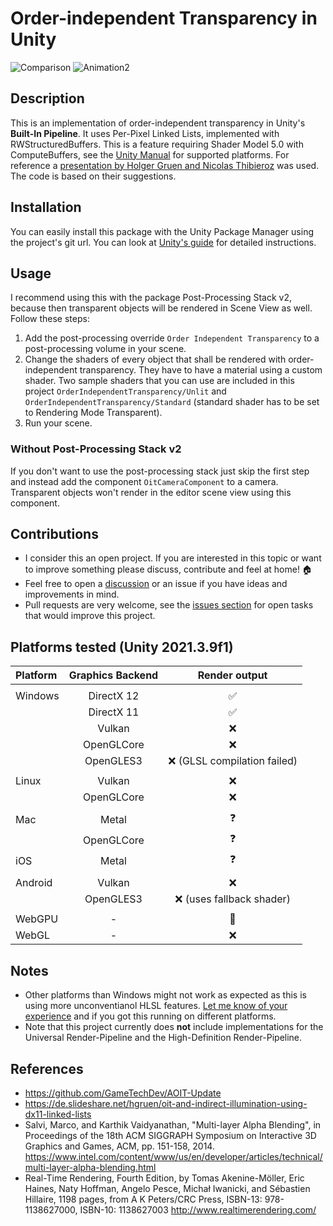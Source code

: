 # Order-independent Transparency in Unity

![Comparison](Screenshots/Comparison.gif) ![Animation2](https://user-images.githubusercontent.com/18415215/139141230-207014ab-57eb-4591-9c90-d8c17db93a30.gif)

## Description

This is an implementation of order-independent transparency in Unity's **Built-In Pipeline**. It uses Per-Pixel Linked Lists, implemented with RWStructuredBuffers.
This is a feature requiring Shader Model 5.0 with ComputeBuffers, see the [Unity Manual](https://docs.unity3d.com/Manual/SL-ShaderCompileTargets.html) for supported platforms.
For reference a [presentation by Holger Gruen and Nicolas Thibieroz](https://de.slideshare.net/hgruen/oit-and-indirect-illumination-using-dx11-linked-lists)
was used. The code is based on their suggestions.

## Installation

You can easily install this package with the Unity Package Manager using the project's git url. You can look at [Unity's guide](https://docs.unity3d.com/Manual/upm-ui-giturl.html) for detailed instructions.

## Usage

I recommend using this with the package Post-Processing Stack v2, because then transparent objects will be rendered in Scene View as well. Follow these steps:

1. Add the post-processing override `Order Independent Transparency` to a post-processing volume in your scene.
2. Change the shaders of every object that shall be rendered with order-independent transparency. They have to have a material using a custom shader. Two sample shaders that you can use are included in this project `OrderIndependentTransparency/Unlit` and `OrderIndependentTransparency/Standard` (standard shader has to be set to Rendering Mode Transparent).
3. Run your scene.

### Without Post-Processing Stack v2

If you don't want to use the post-processing stack just skip the first step and instead add the component `OitCameraComponent` to a camera. Transparent objects won't render in the editor scene view using this component.

## Contributions

- I consider this an open project. If you are interested in this topic or want to improve something please discuss, contribute and feel at home! :house:
- Feel free to open a [discussion](https://github.com/happy-turtle/oit-unity/discussions) or an issue if you have ideas and improvements in mind.
- Pull requests are very welcome, see the [issues section](https://github.com/happy-turtle/oit-unity/issues) for open tasks that would improve this project.

## Platforms tested (Unity 2021.3.9f1)

| Platform | Graphics Backend | Render output |
| :------- | :--------------: | :-------: |
| |
| Windows | DirectX 12 | :white_check_mark: |
|         | DirectX 11 | :white_check_mark: |
|         | Vulkan        | :x:               |
|         | OpenGLCore      | :x: |
|         | OpenGLES3      | :x: (GLSL compilation failed) |
| |
| Linux | Vulkan      | :x: |
|       | OpenGLCore | :x: |
| |
| Mac | Metal | :question: |
|  | OpenGLCore | :question: |
| iOS    | Metal | :question: |
| |
| Android | Vulkan | :x: |
|   | OpenGLES3 | :x: (uses fallback shader) |
| |
| WebGPU | - | :crystal_ball: |
| WebGL | - | :x: |

## Notes

- Other platforms than Windows might not work as expected as this is using more unconventianol HLSL features. [Let me know of your experience](https://github.com/happy-turtle/oit-unity/discussions) and if you got this running on different platforms.
- Note that this project currently does **not** include implementations for the Universal Render-Pipeline and the High-Definition Render-Pipeline.

## References

- https://github.com/GameTechDev/AOIT-Update
- https://de.slideshare.net/hgruen/oit-and-indirect-illumination-using-dx11-linked-lists
- Salvi, Marco, and Karthik Vaidyanathan, "Multi-layer Alpha Blending", in Proceedings of the 18th ACM SIGGRAPH Symposium on Interactive 3D Graphics and Games, ACM, pp. 151-158, 2014. https://www.intel.com/content/www/us/en/developer/articles/technical/multi-layer-alpha-blending.html
- Real-Time Rendering, Fourth Edition, by Tomas Akenine-Möller, Eric Haines, Naty Hoffman, Angelo Pesce, Michał Iwanicki, and Sébastien Hillaire, 1198 pages, from A K Peters/CRC Press, ISBN-13: 978-1138627000, ISBN-10: 1138627003 http://www.realtimerendering.com/
